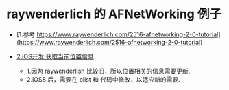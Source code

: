 # raywenderlich 的 AFNetWorking 例子

* [1.参考:https://www.raywenderlich.com/2516-afnetworking-2-0-tutorial](https://www.raywenderlich.com/2516-afnetworking-2-0-tutorial)

* [2.iOS开发 获取当前位置信息](https://www.jianshu.com/p/3da462d10648)
	* 1.因为 raywenderlish 比较旧，所以位置相关的信息需要更新.
	* 2.iOS8 后，需要在 plist 和 代码中修改，以适应新的需要.










